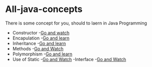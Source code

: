 # All-java-concepts
There is some concept for you, should to laern in Java Programming
- Constructor
   -[Go and watch](https://youtu.be/RC_NgFoMsj4)
- Encapulation
   -[Go and learn](https://youtu.be/1g7uZGtDYXs)
- Inheritance
   -[Go and learn](https://youtu.be/2iFQBDF8ImA)
- Methods
   -[Go and Watch](https://youtu.be/RRncvRwWH_o)
- Polymorphism
   -[Go and learn](https://youtu.be/cjbiC2DAyMk)
-  Use of Static
   -[Go and Watch](https://youtu.be/2iFQBDF8ImA)
 -Interface
  -[Go and Watch](https://youtu.be/zSX7N5MolB8)
